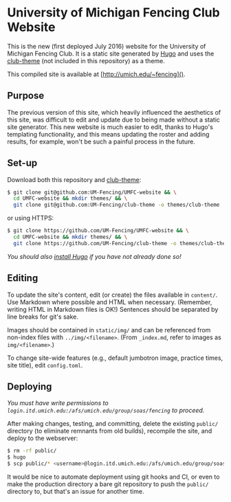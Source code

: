 # University of Michigan Fencing Club Website

This is the new (first deployed July 2016) website for the University of Michigan Fencing Club.
It is a static site generated by [Hugo][hugo] and uses the [club-theme][club-theme] (not included in this repository) as a theme.

This compiled site is available at [http://umich.edu/~fencing]().

## Purpose
The previous version of this site, which heavily influenced the aesthetics of this site, was difficult to edit and update due to being made without a static site generator.
This new website is much easier to edit, thanks to Hugo's templating functionality, and this means updating the roster and adding results, for example, won't be such a painful process in the future.

## Set-up
Download both this repository and [club-theme][club-theme]:
```bash
$ git clone git@github.com:UM-Fencing/UMFC-website && \
  cd UMFC-website && mkdir themes/ && \
  git clone git@github.com:UM-Fencing/club-theme -o themes/club-theme
```
or using HTTPS:
```bash
$ git clone https://github.com/UM-Fencing/UMFC-website && \
  cd UMFC-website && mkdir themes/ && \
  git clone https://github.com/UM-Fencing/club-theme -o themes/club-theme
```

*You should also [install Hugo][hugo install] if you have not already done so!*

## Editing
To update the site's content, edit (or create) the files available in `content/`.
Use Markdown where possible and HTML when necessary.
(Remember, writing HTML in Markdown files is OK!)
Sentences should be separated by line breaks for git's sake.

Images should be contained in `static/img/` and can be referenced from non-index files with `../img/<filename>`.
(From `_index.md`, refer to images as `img/<filename>`.)

To change site-wide features (e.g., default jumbotron image, practice times, site title), edit `config.toml`.

## Deploying
*You must have write permissions to `login.itd.umich.edu:/afs/umich.edu/group/soas/fencing` to proceed.*

After making changes, testing, and committing, delete the existing `public/` directory (to eliminate remnants from old builds), recompile the site, and deploy to the webserver:
```bash
$ rm -rf public/
$ hugo  
$ scp public/* <username>@login.itd.umich.edu:/afs/umich.edu/group/soas/fencing/Public/html
```

It would be nice to automate deployment using git hooks and CI, or even to make the production directory a bare git repository to push the `public/` directory to, but that's an issue for another time.


[hugo]: https://gohugo.io/
[club-theme]: https://github.com/UM-Fencing/club-theme/ "UM-Fencing/club-theme"
[hugo install]: https://gohugo.io/overview/installing/
